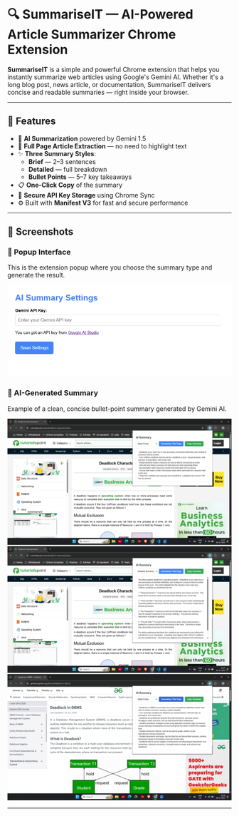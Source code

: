 # 🔍 SummariseIT — AI-Powered Article Summarizer Chrome Extension

**SummariseIT** is a simple and powerful Chrome extension that helps you instantly summarize web articles using Google's Gemini AI. Whether it's a long blog post, news article, or documentation, SummariseIT delivers concise and readable summaries — right inside your browser.

---

## 🚀 Features

- 🧠 **AI Summarization** powered by Gemini 1.5
- 📄 **Full Page Article Extraction** — no need to highlight text
- ✨ **Three Summary Styles**:
  - **Brief** — 2–3 sentences
  - **Detailed** — full breakdown
  - **Bullet Points** — 5–7 key takeaways
- 📋 **One-Click Copy** of the summary
- 🔐 **Secure API Key Storage** using Chrome Sync
- ⚙️ Built with **Manifest V3** for fast and secure performance

---

## 📸 Screenshots

### 🔹 Popup Interface
This is the extension popup where you choose the summary type and generate the result.

![Popup UI](screenshots/screenshot1.png)

### 🔹 AI-Generated Summary
Example of a clean, concise bullet-point summary generated by Gemini AI.

![Summary Result](screenshots/screenshot2.png)
![Summary Result](screenshots/screenshot3.png)
![Summary Result](screenshots/screenshot4.png)




---


